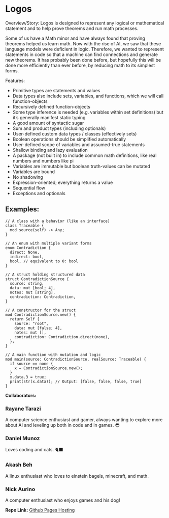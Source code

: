 # Logos

Overview/Story:
Logos is designed to represent any logical or mathematical statement and to help prove theorems and run math processes.

Some of us have a Math minor and have always found that proving theorems helped us learn math. Now with the rise of AI, we saw that these language models were deficient in logic. Therefore, we wanted to represent statements in code so that a machine can find connections and generate new theorems. It has probably been done before, but hopefully this will be done more efficiently than ever before, by reducing math to its simplest forms.

Features:
- Primitive types are statements and values
- Data types also include sets, variables, and functions, which we will call function-objects
- Recursively defined function-objects
- Some type inference is needed (e.g. variables within set definitions) but it’s generally manifest static typing
- A good amount of syntactic sugar
- Sum and product types (including optionals)
- User-defined custom data types / classes (effectively sets)
- Boolean operations should be simplified automatically
- User-defined scope of variables and assumed-true statements
- Shallow binding and lazy evaluation
- A package (not built in) to include common math definitions, like real numbers and numbers like pi
- Variables are immutable but boolean truth-values can be mutated
- Variables are bound
- No shadowing
- Expression-oriented; everything returns a value
- Sequential flow
- Exceptions and optionals

## Examples:

```logos
// A class with a behavior (like an interface)
class Traceable {
  mod source(self) -> Any;
}
```
```logos
// An enum with multiple variant forms
enum Contradiction {
  direct: None,
  indirect: bool,
  bool, // equivalent to 0: bool
}
```
```logos
// A struct holding structured data
struct ContradictionSource {
  source: string,
  data: mut [bool; 4],
  notes: mut [string],
  contradiction: Contradiction,
}
```
```logos
// A constructor for the struct
mod ContradictionSource.new() {
  return Self {
    source: "root",
    data: mut [false; 4],
    notes: mut [],
    contradiction: Contradiction.direct(none),
  };
}
```
```logos
// A main function with mutation and logic
mod main(source: ContradictionSource, realSource: Traceable) {
  if source == none {
    x = ContradictionSource.new();
  }
  x.data.3 = true;
  print(str(x.data)); // Output: [false, false, false, true]
}
```

**Collaborators:**

### Rayane Tarazi 
A computer science enthusiast and gamer, always wanting to explore more about AI and leveling up both in code and in games. 😎	
### Daniel Munoz 
Loves coding and cats. 🐈‍⬛
### Akash Beh 
A linux enthusiast who loves to einstein bagels, minecraft, and math.
### Nick Aurino
A computer enthusiast who enjoys games and his dog! 

**Repo Link:**
[Github Pages Hosting](https://rtarazi1105.github.io/Logos/)
